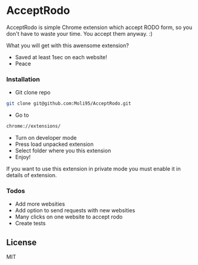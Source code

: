 # AcceptRodo

AcceptRodo is simple Chrome extension which accept RODO form, so you don't have to waste your time. You accept them anyway. :)

What you will get with this awensome extension?
  - Saved at least 1sec on each website!
  - Peace

### Installation

- Git clone repo
```sh
git clone git@github.com:Moli95/AcceptRodo.git
```
- Go to
```sh
chrome://extensions/
```
- Turn on developer mode
- Press load unpacked extension
- Select folder where you this extension
- Enjoy! 

If you want to use this extension in private mode you must enable it in details of extension.

### Todos
 - Add more websities
 - Add option to send requests with new websities
 - Many clicks on one website to accept rodo
 - Create tests

License
----
MIT
